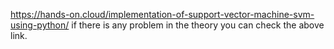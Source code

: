 https://hands-on.cloud/implementation-of-support-vector-machine-svm-using-python/ 
if there is any problem in the theory you can check the above link.
